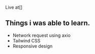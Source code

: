 Live at[]

## Things i was able to learn.

- Network request using axio
- Tailwind CSS
- Responsive design
